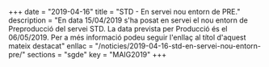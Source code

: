 +++
date        = "2019-04-16"
title       = "STD - En servei nou entorn de PRE."
description = "En data 15/04/2019 s'ha posat en servei el nou entorn de Preproducció del servei STD. La data prevista per Producció és el 06/05/2019. Per a més informació podeu seguir l'enllaç al títol d'aquest mateix destacat"
enllac      = "/noticies/2019-04-16-std-en-servei-nou-entorn-pre/"
sections    = "sgde"
key         = "MAIG2019"
+++
